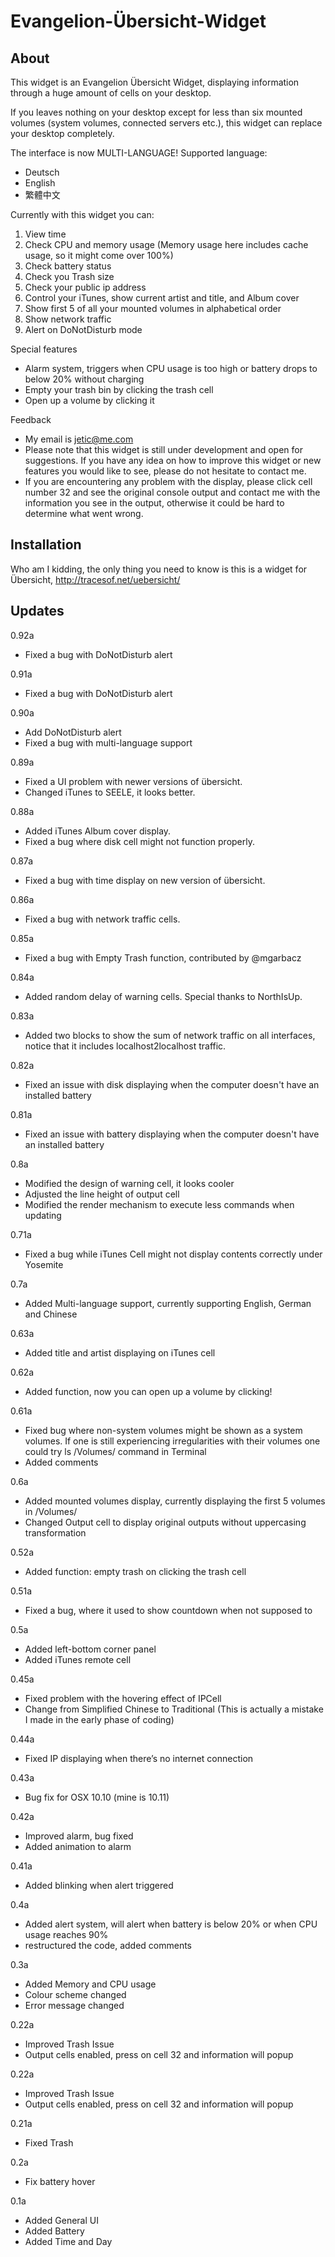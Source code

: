 # Evangelion-Übersicht-Widget

## About
This widget is an Evangelion Übersicht Widget, displaying information through a huge amount of cells on your desktop.

If you leaves nothing on your desktop except for less than six mounted volumes (system volumes, connected servers etc.), this widget can replace your desktop completely.

The interface is now MULTI-LANGUAGE! Supported language:
* Deutsch
* English
* 繁體中文

Currently with this widget you can:

1. View time
2. Check CPU and memory usage (Memory usage here includes cache usage, so it might come over 100%)
3. Check battery status
4. Check you Trash size
5. Check your public ip address
6. Control your iTunes, show current artist and title, and Album cover
7. Show first 5 of all your mounted volumes in alphabetical order
8. Show network traffic
9. Alert on DoNotDisturb mode

Special features
* Alarm system, triggers when CPU usage is too high or battery drops to below 20% without charging
* Empty your trash bin by clicking the trash cell
* Open up a volume by clicking it

Feedback

* My email is jetic@me.com
* Please note that this widget is still under development and open for suggestions. If you have any idea on how to improve this widget or new features you would like to see, please do not hesitate to contact me.
* If you are encountering any problem with the display, please click cell number 32 and see the original console output and contact me with the information you see in the output, otherwise it could be hard to determine what went wrong.

## Installation
Who am I kidding, the only thing you need to know is this is a widget for Übersicht, http://tracesof.net/uebersicht/

## Updates

0.92a
* Fixed a bug with DoNotDisturb alert

0.91a
* Fixed a bug with DoNotDisturb alert

0.90a
* Add DoNotDisturb alert
* Fixed a bug with multi-language support

0.89a
* Fixed a UI problem with newer versions of übersicht.
* Changed iTunes to SEELE, it looks better.

0.88a
* Added iTunes Album cover display.
* Fixed a bug where disk cell might not function properly.

0.87a
* Fixed a bug with time display on new version of übersicht.

0.86a
* Fixed a bug with network traffic cells.

0.85a
* Fixed a bug with Empty Trash function, contributed by @mgarbacz

0.84a
* Added random delay of warning cells. Special thanks to NorthIsUp.

0.83a
* Added two blocks to show the sum of network traffic on all interfaces, notice that it includes localhost2localhost traffic.

0.82a
* Fixed an issue with disk displaying when the computer doesn't have an installed battery

0.81a
* Fixed an issue with battery displaying when the computer doesn't have an installed battery

0.8a
* Modified the design of warning cell, it looks cooler
* Adjusted the line height of output cell
* Modified the render mechanism to execute less commands when updating

0.71a
* Fixed a bug while iTunes Cell might not display contents correctly under Yosemite

0.7a
* Added Multi-language support, currently supporting English, German and Chinese

0.63a
* Added title and artist displaying on iTunes cell

0.62a
* Added function, now you can open up a volume by clicking!

0.61a
* Fixed bug where non-system volumes might be shown as a system volumes. If one is still experiencing irregularities with their volumes one could try ls /Volumes/ command in Terminal
* Added comments

0.6a
* Added mounted volumes display, currently displaying the first 5 volumes in /Volumes/
* Changed Output cell to display original outputs without uppercasing transformation

0.52a
* Added function: empty trash on clicking the trash cell

0.51a
* Fixed a bug, where it used to show countdown when not supposed to

0.5a
* Added left-bottom corner panel
* Added iTunes remote cell

0.45a
* Fixed problem with the hovering effect of IPCell
* Change from Simplified Chinese to Traditional (This is actually a mistake I made in the early phase of coding)

0.44a
* Fixed IP displaying when there’s no internet connection

0.43a
* Bug fix for OSX 10.10 (mine is 10.11)

0.42a
* Improved alarm, bug fixed
* Added animation to alarm

0.41a
* Added blinking when alert triggered

0.4a
* Added alert system, will alert when battery is below 20% or when CPU usage reaches 90%
* restructured the code, added comments

0.3a
* Added Memory and CPU usage
* Colour scheme changed
* Error message changed

0.22a
* Improved Trash Issue
* Output cells enabled, press on cell 32 and information will popup

0.22a
* Improved Trash Issue
* Output cells enabled, press on cell 32 and information will popup

0.21a
* Fixed Trash

0.2a
* Fix battery hover

0.1a
* Added General UI
* Added Battery
* Added Time and Day
